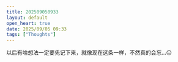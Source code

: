 ```yaml
---
title: 202509050933
layout: default
open_heart: true
date: 2025/09/05 09:33
tags: ["Thoughts"]
---
```


以后有啥想法一定要先记下来，就像现在这条一样，不然真的会忘...😑
